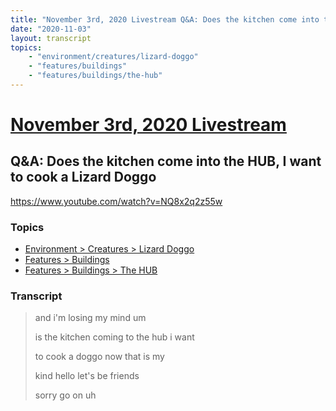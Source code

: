 ```yaml
---
title: "November 3rd, 2020 Livestream Q&A: Does the kitchen come into the HUB, I want to cook a Lizard Doggo"
date: "2020-11-03"
layout: transcript
topics:
    - "environment/creatures/lizard-doggo"
    - "features/buildings"
    - "features/buildings/the-hub"
---
```

# [November 3rd, 2020 Livestream](../2020-11-03.md)
## Q&A: Does the kitchen come into the HUB, I want to cook a Lizard Doggo
https://www.youtube.com/watch?v=NQ8x2q2z55w

### Topics
* [Environment > Creatures > Lizard Doggo](../topics/environment/creatures/lizard-doggo.md)
* [Features > Buildings](../topics/features/buildings.md)
* [Features > Buildings > The HUB](../topics/features/buildings/the-hub.md)

### Transcript

> and i'm losing my mind um
> 
> is the kitchen coming to the hub i want
> 
> to cook a doggo now that is my
> 
> kind hello let's be friends
> 
> sorry go on uh
> 
